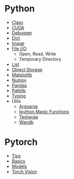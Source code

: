 # Python 
- [Class](./tutorials/class.md)
- [CUDA](./tutorials/cuda.md)
- [Debugger](./tutorials/debugger_tips.md)
- [Dict](./tutorials/dict.md)
- [Image](./tutorials/image.md)
- [File I/O](./tutorials/file_io.md): 
  - Open, Read, Write
  - Temporary Directory
- [List](./tutorials/list.md)
- [Object Storage](./object_storage.md)
- [Matplotlib](./tutorials/matplotlib.md)
- [Numpy](./tutorials/numpy.md)
- [Pandas](./tutorials/pandas.md)
- [Pathlib](./tutorials/pathlib.md)
- [Typing](./tutorials/typing.md)
- Utils
  - [Argparse](./tutorials/argparse.md)
  - [Ipython Magic Functions](./tutorials/ipython_magic_functions.md)
  - [Textwrap](./tutorials/textwrap.md)
  - [Wandb](./tutorials/wandb.md)
# Pytorch
- [Tips](./tutorials/torch_tips.md)
- [Basics](./tutorials/torch_basics.md)
- [Models](./tutorials/torch_models.md)
- [Torch Vision](./tutorials/torch_vision.md)

